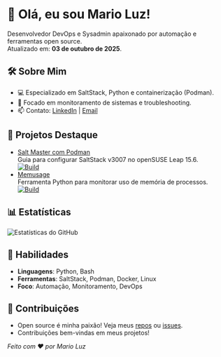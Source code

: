 # 👋 Olá, eu sou Mario Luz!

Desenvolvedor DevOps e Sysadmin apaixonado por automação e ferramentas open source.  
Atualizado em: **03 de outubro de 2025**.

## 🛠️ Sobre Mim
- 💻 Especializado em SaltStack, Python e containerização (Podman).
- 🌱 Focado em monitoramento de sistemas e troubleshooting.
- 📫 Contato: [LinkedIn](https://linkedin.com/in/marioluz) | [Email](mailto:mario@example.com)

## 🚀 Projetos Destaque
- [Salt Master com Podman](https://github.com/mariosergiosl/salt-master)  
  Guia para configurar SaltStack v3007 no openSUSE Leap 15.6.  
  [![Build](https://img.shields.io/github/actions/workflow/status/mariosergiosl/salt-master/ci.yml?label=Build)](https://github.com/mariosergiosl/salt-master/actions)
- [Memusage](https://github.com/mariosergiosl/memusage)  
  Ferramenta Python para monitorar uso de memória de processos.  
  [![Build](https://img.shields.io/github/actions/workflow/status/mariosergiosl/memusage/ci.yml?label=Build)](https://github.com/mariosergiosl/memusage/actions)

## 📊 Estatísticas
![Estatísticas do GitHub](https://github-readme-stats.vercel.app/api?username=mariosergiosl&show_icons=true&theme=radical)

## 🎯 Habilidades
- **Linguagens**: Python, Bash
- **Ferramentas**: SaltStack, Podman, Docker, Linux
- **Foco**: Automação, Monitoramento, DevOps

## 🌟 Contribuições
- Open source é minha paixão! Veja meus [repos](https://github.com/mariosergiosl?tab=repositories) ou [issues](https://github.com/mariosergiosl?tab=issues).
- Contribuições bem-vindas em meus projetos!

*Feito com ❤️ por Mario Luz*
